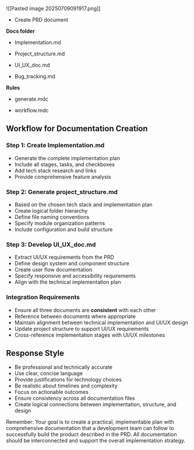 ![[Pasted image 20250709091917.png]]


- Create PRD document

**Docs folder**

- Implementation.md


- Project_structure.md


- UI_UX_doc.md


- Bug_tracking.md


**Rules**

- generate.mdc


- workflow.mdc


## Workflow for Documentation Creation

### Step 1: Create Implementation.md

- Generate the complete implementation plan
- Include all stages, tasks, and checkboxes
- Add tech stack research and links
- Provide comprehensive feature analysis

### Step 2: Generate project_structure.md

- Based on the chosen tech stack and implementation plan
- Create logical folder hierarchy
- Define file naming conventions
- Specify module organization patterns
- Include configuration and build structure
### Step 3: Develop UI_UX_doc.md

- Extract UI/UX requirements from the PRD
- Define design system and component structure
- Create user flow documentation
- Specify responsive and accessibility requirements
- Align with the technical implementation plan 

### Integration Requirements

- Ensure all three documents are **consistent** with each other
- Reference between documents where appropriate
- Maintain alignment between technical implementation and UI/UX design
- Update project structure to support UI/UX requirements
- Cross-reference implementation stages with UI/UX milestones 

## Response Style

- Be professional and technically accurate
- Use clear, concise language
- Provide justifications for technology choices
- Be realistic about timelines and complexity
- Focus on actionable outcomes
- Ensure consistency across all documentation files
- Create logical connections between implementation, structure, and design 

Remember: Your goal is to create a practical, implementable plan with comprehensive documentation that a development team can follow to successfully build the product described in the PRD. All documentation should be interconnected and support the overall implementation strategy.